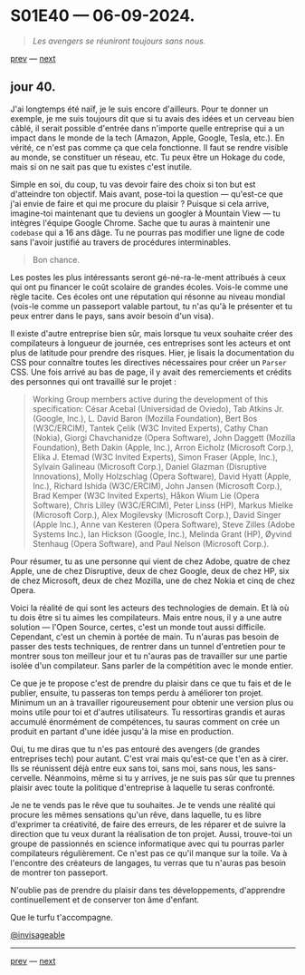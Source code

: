 # S01E40 — 06-09-2024.

> *Les avengers se réuniront toujours sans nous.*

[prev](S01E39-05-09-2024.md) — [next](S01E01-29-07-2024.md)

## jour 40.

J'ai longtemps été naïf, je le suis encore d'ailleurs. Pour te donner un exemple, je me suis toujours dit que si tu avais des idées et un cerveau bien câblé, il serait possible d'entrée dans n'importe quelle entreprise qui a un impact dans le monde de la tech (Amazon, Apple, Google, Tesla, etc.). En vérité, ce n'est pas comme ça que cela fonctionne. Il faut se rendre visible au monde, se constituer un réseau, etc. Tu peux être un Hokage du code, mais si on ne sait pas que tu existes c'est inutile.    

Simple en soi, du coup, tu vas devoir faire des choix si ton but est d'atteindre ton objectif. Mais avant, pose-toi la question — qu'est-ce que j'ai envie de faire et qui me procure du plaisir ? Puisque si cela arrive, imagine-toi maintenant que tu deviens un googler à Mountain View — tu intègres l'équipe Google Chrome. Sache que tu auras à maintenir une `codebase` qui a 16 ans dâge. Tu ne pourras pas modifier une ligne de code sans l'avoir justifié au travers de procédures interminables.   

> Bon chance.

Les postes les plus intéressants seront gé-né-ra-le-ment attribués à ceux qui ont pu financer le coût scolaire de grandes écoles. Vois-le comme une règle tacite. Ces écoles ont une réputation qui résonne au niveau mondial (vois-le comme un passeport valable partout, tu n'as qu'à le présenter et tu peux entrer dans le pays, sans avoir besoin d'un visa).      

Il existe d'autre entreprise bien sûr, mais lorsque tu veux souhaite créer des compilateurs à longueur de journée, ces entreprises sont les acteurs et ont plus de latitude pour prendre des risques. Hier, je lisais la documentation du CSS pour connaître toutes les directives nécessaires pour créer un `Parser` CSS. Une fois arrivé au bas de page, il y avait des remerciements et crédits des personnes qui ont travaillé sur le projet :      

> Working Group members active during the development of this specification: César Acebal (Universidad de Oviedo), Tab Atkins Jr. (Google, Inc.), L. David Baron (Mozilla Foundation), Bert Bos (W3C/ERCIM), Tantek Çelik (W3C Invited Experts), Cathy Chan (Nokia), Giorgi Chavchanidze (Opera Software), John Daggett (Mozilla Foundation), Beth Dakin (Apple, Inc.), Arron Eicholz (Microsoft Corp.), Elika J. Etemad (W3C Invited Experts), Simon Fraser (Apple, Inc.), Sylvain Galineau (Microsoft Corp.), Daniel Glazman (Disruptive Innovations), Molly Holzschlag (Opera Software), David Hyatt (Apple, Inc.), Richard Ishida (W3C/ERCIM), John Jansen (Microsoft Corp.), Brad Kemper (W3C Invited Experts), Håkon Wium Lie (Opera Software), Chris Lilley (W3C/ERCIM), Peter Linss (HP), Markus Mielke (Microsoft Corp.), Alex Mogilevsky (Microsoft Corp.), David Singer (Apple Inc.), Anne van Kesteren (Opera Software), Steve Zilles (Adobe Systems Inc.), Ian Hickson (Google, Inc.), Melinda Grant (HP), Øyvind Stenhaug (Opera Software), and Paul Nelson (Microsoft Corp.).

Pour résumer, tu as une personne qui vient de chez Adobe, quatre de chez Apple, une de chez Disruptive, deux de chez Google, deux de chez HP, six de chez Microsoft, deux de chez Mozilla, une de chez Nokia et cinq de chez Opera.   

Voici la réalité de qui sont les acteurs des technologies de demain. Et là où tu dois être si tu aimes les compilateurs. Mais entre nous, il y a une autre solution — l'Open Source, certes, c'est un monde tout aussi difficile. Cependant, c'est un chemin à portée de main. Tu n'auras pas besoin de passer des tests techniques, de rentrer dans un tunnel d'entretien pour te montrer sous ton meilleur jour et tu n'auras pas de travailler sur une partie isolée d'un compilateur. Sans parler de la compétition avec le monde entier.   

Ce que je te propose c'est de prendre du plaisir dans ce que tu fais et de le publier, ensuite, tu passeras ton temps perdu à améliorer ton projet. Minimum un an à travailler rigoureusement pour obtenir une version plus ou moins utile pour toi et d'autres utilisateurs. Tu ressortiras grandis et auras accumulé énormément de compétences, tu sauras comment on crée un produit en partant d'une idée jusqu'à la mise en production.   

Oui, tu me diras que tu n'es pas entouré des avengers (de grandes entreprises tech) pour autant. C'est vrai mais qu'est-ce que t'en as à cirer. Ils se réunissent déjà entre eux sans toi, sans moi, sans nous, les sans-cervelle. Néanmoins, même si tu y arrives, je ne suis pas sûr que tu prennes plaisir avec toute la politique d'entreprise à laquelle tu seras confronté.   

Je ne te vends pas le rêve que tu souhaites. Je te vends une réalité qui procure les mêmes sensations qu'un rêve, dans laquelle, tu es libre d'exprimer ta créativité, de faire des erreurs, de les réparer et de suivre la direction que tu veux durant la réalisation de ton projet. Aussi, trouve-toi un groupe de passionnés en science informatique avec qui tu pourras parler compilateurs régulièrement. Ce n'est pas ce qu'il manque sur la toile. Va à l'encontre des créateurs de langages, tu verras que tu n'auras pas besoin de montrer ton passeport.   

N'oublie pas de prendre du plaisir dans tes développements, d'apprendre continuellement et de conserver ton âme d'enfant.   

Que le turfu t'accompagne.    

[@invisageable](https://twitter.com/invisageable)   

---

[prev](S01E39-05-09-2024.md) — [next](S01E01-29-07-2024.md)   
